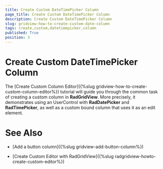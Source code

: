 ```yaml
---
title: Create Custom DateTimePicker Column
page_title: Create Custom DateTimePicker Column
description: Create Custom DateTimePicker Column
slug: gridview-how-to-create-custom-date-column
tags: create,custom,datetimepicker,column
published: True
position: 3
---
```


# Create Custom DateTimePicker Column

The [Create Custom Column Editor]({%slug gridview-how-to-create-custom-column-editor%}) tutorial will guide you through the common task of creating a custom column in __RadGridView__. More precisely, it demonstrates using an UserControl with __RadDatePicker__ and __RadTimePicker__, as well as a custom bound column that uses it as an edit element.

# See Also

 * [Add a button column]({%slug gridview-add-button-column%})

 * [Create Custom Editor with RadGridView]({%slug radgridview-howto-create-custom-editor%})
